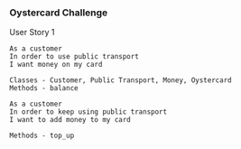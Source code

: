 ### Oystercard Challenge

User Story 1

```
As a customer
In order to use public transport
I want money on my card

Classes - Customer, Public Transport, Money, Oystercard
Methods - balance
```

```
As a customer
In order to keep using public transport
I want to add money to my card

Methods - top_up
```
